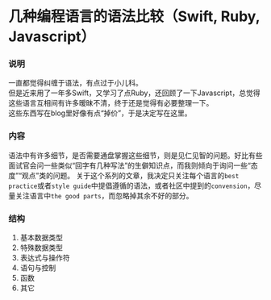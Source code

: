 # 几种编程语言的语法比较（Swift, Ruby, Javascript）

### 说明
一直都觉得纠缠于语法，有点过于小儿科。  
但是近来用了一年多Swift，又学习了点Ruby，还回顾了一下Javascript，总觉得这些语言互相间有许多暧昧不清，终于还是觉得有必要整理一下。  
这些东西写在blog里好像有点“掉价”，于是决定写在这里。  

### 内容
语法中有许多细节，是否需要通盘掌握这些细节，则是见仁见智的问题。好比有些面试官会问一些类似“回字有几种写法”的生僻知识点，而我则倾向于询问一些“态度”“观点”类的问题。
关于这个系列的文章，我决定只关注每个语言的`best practice`或者`style guide`中提倡遵循的语法，或者社区中提到的`convension`，尽量关注语言中`the good parts`，而忽略掉其余不好的部分。

### 结构
1. 基本数据类型
2. 特殊数据类型 
3. 表达式与操作符
4. 语句与控制
5. 函数
6. 其它
